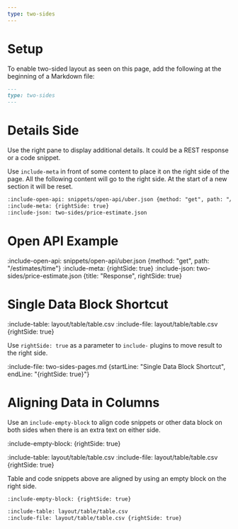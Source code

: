 ```yaml
---
type: two-sides
---
```


# Setup

To enable two-sided layout as seen on this page, add the following at the beginning of a Markdown file:

```markdown 
---
type: two-sides
---
```


# Details Side

Use the right pane to display additional details. It could be a REST response or a code snippet. 

Use `include-meta` in front of some content to place it on the right side of the page. 
All the following content will go to the right side. At the start of a new section it will be reset.

```markdown 
:include-open-api: snippets/open-api/uber.json {method: "get", path: "/v1/estimates/time"}
:include-meta: {rightSide: true}
:include-json: two-sides/price-estimate.json
```

# Open API Example

:include-open-api: snippets/open-api/uber.json {method: "get", path: "/estimates/time"}
:include-meta: {rightSide: true}
:include-json: two-sides/price-estimate.json {title: "Response", rightSide: true}


# Single Data Block Shortcut

:include-table: layout/table/table.csv
:include-file: layout/table/table.csv {rightSide: true}

Use `rightSide: true` as a parameter to `include-` plugins to move result to the right side.

:include-file: two-sides-pages.md {startLine: "Single Data Block Shortcut", endLine: "{rightSide: true}"}

# Aligning Data in Columns

Use an `include-empty-block` to align code snippets or other data block on both sides when there is an extra text on either side.

:include-empty-block: {rightSide: true}

:include-table: layout/table/table.csv
:include-file: layout/table/table.csv {rightSide: true}

Table and code snippets above are aligned by using an empty block on the right side. 

```markdown
:include-empty-block: {rightSide: true}

:include-table: layout/table/table.csv
:include-file: layout/table/table.csv {rightSide: true}
```

